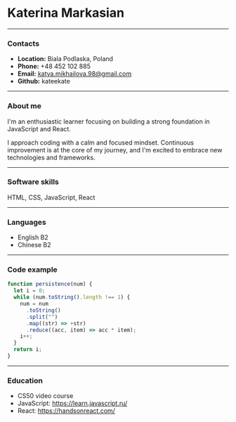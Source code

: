 # **Katerina Markasian**

---

### **Contacts**

- **Location:** Biala Podlaska, Poland
- **Phone:** +48 452 102 885
- **Email:** katya.mikhailova.98@gmail.com
- **Github:** kateekate

---

### **About me**

I'm an enthusiastic learner focusing on building a strong foundation in JavaScript and React.

I approach coding with a calm and focused mindset. Continuous improvement is at the core of my journey, and I'm excited to embrace new technologies and frameworks.

---

### **Software skills**

HTML, CSS, JavaScript, React

---

### **Languages**

- English B2
- Chinese B2

---

### **Code example**

```javascript
function persistence(num) {
  let i = 0;
  while (num.toString().length !== 1) {
    num = num
      .toString()
      .split("")
      .map((str) => +str)
      .reduce((acc, item) => acc * item);
    i++;
  }
  return i;
}
```

---

### **Education**

- CS50 video course
- JavaScript: https://learn.javascript.ru/
- React: https://handsonreact.com/
